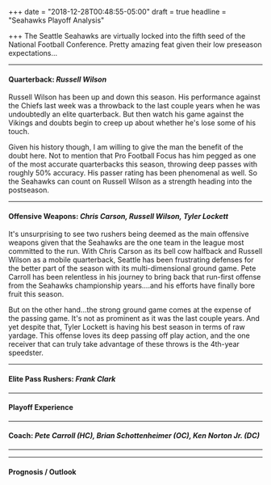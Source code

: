 +++
date = "2018-12-28T00:48:55-05:00"
draft = true
headline = "Seahawks Playoff Analysis"

+++
The Seattle Seahawks are virtually locked into the fifth seed of the National Football Conference. Pretty amazing feat given their low preseason expectations...

***

#### Quarterback: _Russell Wilson_

Russell Wilson has been up and down this season. His performance against the Chiefs last week was a throwback to the last couple years when he was undoubtedly an elite quarterback. But then watch his game against the Vikings and doubts begin to creep up about whether he's lose some of his touch.

Given his history though, I am willing to give the man the benefit of the doubt here. Not to mention that Pro Football Focus has him pegged as one of the most accurate quarterbacks this season, throwing deep passes with roughly 50% accuracy. His passer rating has been phenomenal as well. So the Seahawks can count on Russell Wilson as a strength heading into the postseason.

***

#### Offensive Weapons: _Chris Carson, Russell Wilson, Tyler Lockett_

It's unsurprising to see two rushers being deemed as the main offensive weapons given that the Seahawks are the one team in the league most committed to the run. With Chris Carson as its bell cow halfback and Russell Wilson as a mobile quarterback, Seattle has been frustrating defenses for the better part of the season with its multi-dimensional ground game. Pete Carroll has been relentless in his journey to bring back that run-first offense from the Seahawks championship years....and his efforts have finally bore fruit this season.

But on the other hand...the strong ground game comes at the expense of the passing game. It's not as prominent as it was the last couple years. And yet despite that, Tyler Lockett is having his best season in terms of raw yardage.  This offense loves its deep passing off play action, and the one receiver that can truly take advantage of these throws is the 4th-year speedster. 

***

#### Elite Pass Rushers: _Frank Clark_

***

#### Playoff Experience

***

#### Coach: _Pete Carroll (HC), Brian Schottenheimer (OC), Ken Norton Jr. (DC)_

***

***

#### Prognosis / Outlook